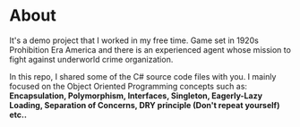 # About
It's a demo project that I worked in my free time. Game set in 1920s Prohibition Era America and there is an experienced agent whose mission to fight against underworld crime organization. 

In this repo, I shared some of the C# source code files with you. I mainly focused on the Object Oriented Programming concepts such as: 
**Encapsulation, Polymorphism, Interfaces, Singleton, Eagerly-Lazy Loading, Separation of Concerns, DRY principle (Don't repeat yourself) etc..**
